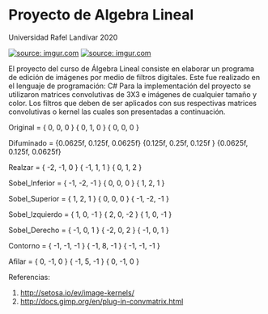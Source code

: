 # Proyecto de Algebra Lineal
Universidad Rafel Landívar 2020

<a href="https://imgur.com/WuBMIqZ"><img src="https://i.imgur.com/WuBMIqZ.png" title="source: imgur.com" /></a>
<a href="https://imgur.com/Vs4gm7Z"><img src="https://i.imgur.com/Vs4gm7Z.png" title="source: imgur.com" /></a>

El proyecto del curso de Álgebra Lineal consiste en elaborar un programa de edición de imágenes por medio de filtros digitales. Este fue realizado en el lenguaje de programación: C#
Para la implementación del proyecto se utilizaron matrices convolutivas de 3X3 e imágenes de cualquier tamaño y color. 
Los filtros que deben de ser aplicados con sus respectivas matrices convolutivas o kernel las cuales son presentadas a continuación.

Original =        { 0, 0, 0 } 
                  { 0, 1, 0 } 
                  { 0, 0, 0 } 

Difuminado =  {0.0625f, 0.125f, 0.0625f} 
              {0.125f,  0.25f,  0.125f } 
              {0.0625f, 0.125f, 0.0625f}
             
Realzar =       { -2, -1, 0 } 
                { -1,  1, 1 } 
                {  0,  1, 2 }
             
Sobel_Inferior =  { -1, -2, -1 } 
                  {  0,  0,  0 } 
                  {  1,  2,  1 }
                  
Sobel_Superior =  {  1,  2,  1 } 
                  {  0,  0,  0 } 
                  { -1, -2, -1 } 
                  
Sobel_Izquierdo = { 1, 0, -1 } 
                  { 2, 0, -2 } 
                  { 1, 0, -1 } 
                  
Sobel_Derecho =   { -1, 0, 1 } 
                  { -2, 0, 2 } 
                  { -1, 0, 1 }
                  
Contorno =        { -1, -1, -1 } 
                  { -1,  8, -1 } 
                  { -1, -1, -1 }
                  
Afilar =          {  0, -1,  0 } 
                  { -1,  5, -1 } 
                  {  0, -1,  0 }
                  
                  
Referencias:
1. http://setosa.io/ev/image-kernels/
2. http://docs.gimp.org/en/plug-in-convmatrix.html
        
